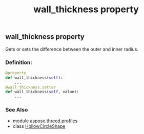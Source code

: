 ﻿---
title: wall_thickness property
second_title: Aspose.3D for Python via .NET API References
description: 
type: docs
weight: 170
url: /python-net/aspose.threed.profiles/hollowcircleshape/wall_thickness/
is_root: false
---

## wall_thickness property


Gets or sets the difference between the outer and inner radius.
### Definition:
```python
@property
def wall_thickness(self):
    ...
@wall_thickness.setter
def wall_thickness(self, value):
    ...
```

### See Also
* module [aspose.threed.profiles](../../)
* class [HollowCircleShape](/3d/python-net/aspose.threed.profiles/hollowcircleshape)

